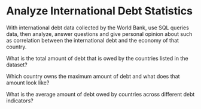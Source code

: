 
# Analyze International Debt Statistics

With international debt data collected by the World Bank, use SQL queries data, then analyze, answer questions and give personal opinion about such as correlation between the international debt and the economy of that country.


What is the total amount of debt that is owed by the countries listed in the dataset?

Which country owns the maximum amount of debt and what does that amount look like?

What is the average amount of debt owed by countries across different debt indicators?